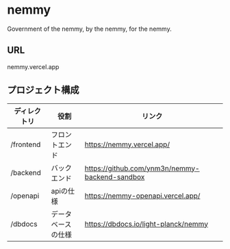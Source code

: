 # nemmy

Government of the nemmy, by the nemmy, for the nemmy.

## URL

nemmy.vercel.app

## プロジェクト構成

| ディレクトリ | 役割 | リンク |
| ------- | ------- | ------- |
| /frontend | フロントエンド | <https://nemmy.vercel.app/> |
| /backend | バックエンド | <https://github.com/ynm3n/nemmy-backend-sandbox> |
| /openapi | apiの仕様 | <https://nemmy-openapi.vercel.app/> |
| /dbdocs | データベースの仕様 | <https://dbdocs.io/light-planck/nemmy> |
